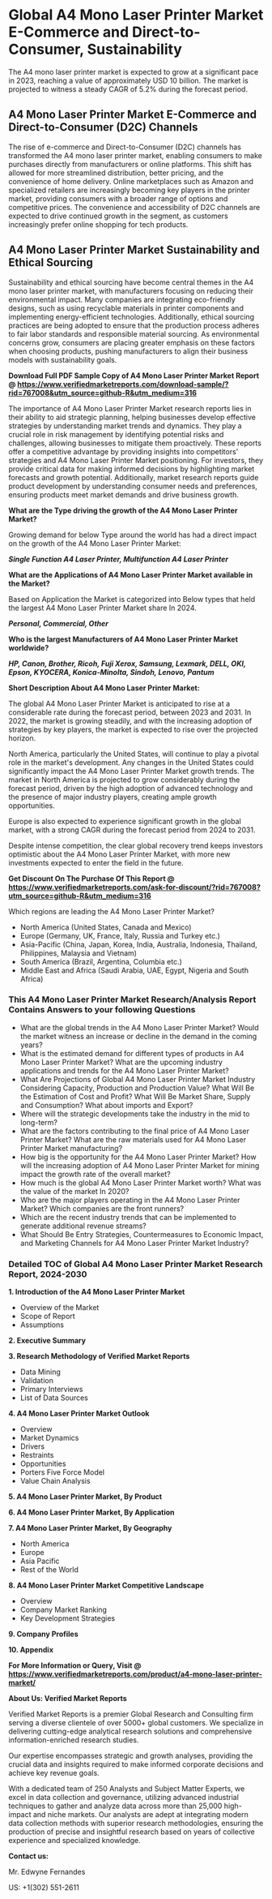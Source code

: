 <h1>Global A4 Mono Laser Printer Market E-Commerce and Direct-to-Consumer, Sustainability</h1><p class=""><p>The A4 mono laser printer market is expected to grow at a significant pace in 2023, reaching a value of approximately USD 10 billion. The market is projected to witness a steady CAGR of 5.2% during the forecast period.</p><h2>A4 Mono Laser Printer Market E-Commerce and Direct-to-Consumer (D2C) Channels</h2><p>The rise of e-commerce and Direct-to-Consumer (D2C) channels has transformed the A4 mono laser printer market, enabling consumers to make purchases directly from manufacturers or online platforms. This shift has allowed for more streamlined distribution, better pricing, and the convenience of home delivery. Online marketplaces such as Amazon and specialized retailers are increasingly becoming key players in the printer market, providing consumers with a broader range of options and competitive prices. The convenience and accessibility of D2C channels are expected to drive continued growth in the segment, as customers increasingly prefer online shopping for tech products.</p><h2>A4 Mono Laser Printer Market Sustainability and Ethical Sourcing</h2><p>Sustainability and ethical sourcing have become central themes in the A4 mono laser printer market, with manufacturers focusing on reducing their environmental impact. Many companies are integrating eco-friendly designs, such as using recyclable materials in printer components and implementing energy-efficient technologies. Additionally, ethical sourcing practices are being adopted to ensure that the production process adheres to fair labor standards and responsible material sourcing. As environmental concerns grow, consumers are placing greater emphasis on these factors when choosing products, pushing manufacturers to align their business models with sustainability goals.</p></p><p class=""><strong>Download Full PDF Sample Copy of A4 Mono Laser Printer Market Report @ <a href="https://www.verifiedmarketreports.com/download-sample/?rid=767008&utm_source=github-R&utm_medium=316" target="_blank">https://www.verifiedmarketreports.com/download-sample/?rid=767008&utm_source=github-R&utm_medium=316</a></strong></p><p>The importance of&nbsp;A4 Mono Laser Printer Market research reports lies in their ability to aid strategic planning, helping businesses develop effective strategies by understanding market trends and dynamics. They play a crucial role in risk management by identifying potential risks and challenges, allowing businesses to mitigate them proactively. These reports offer a competitive advantage by providing insights into competitors' strategies and A4 Mono Laser Printer Market positioning. For investors, they provide critical data for making informed decisions by highlighting market forecasts and growth potential. Additionally, market research reports guide product development by understanding consumer needs and preferences, ensuring products meet market demands and drive business growth.</p><p><strong>What are the&nbsp;Type driving the growth of the A4 Mono Laser Printer Market?</strong></p><p id="" class="">Growing demand for below Type around the world has had a direct impact on the growth of the A4 Mono Laser Printer Market:</p><p class=""><em><strong>Single Function A4 Laser Printer, Multifunction A4 Laser Printer</strong></em></p><p class=""><strong>What are the&nbsp;Applications&nbsp;of A4 Mono Laser Printer Market available in the Market?</strong></p><p id="" class="">Based on Application the Market is categorized into Below types that held the largest A4 Mono Laser Printer Market share In 2024.</p><p class=""><em><strong>Personal, Commercial, Other</strong></em></p><p class=""><strong>Who is the largest Manufacturers of A4 Mono Laser Printer Market worldwide?</strong></p><p><em><strong>HP, Canon, Brother, Ricoh, Fuji Xerox, Samsung, Lexmark, DELL, OKI, Epson, KYOCERA, Konica-Minolta, Sindoh, Lenovo, Pantum</strong></em></p><p id="" class=""><strong>Short Description About A4 Mono Laser Printer Market:</strong></p><p>The global A4 Mono Laser Printer Market is anticipated to rise at a considerable rate during the forecast period, between 2023 and 2031. In 2022, the market is growing steadily, and with the increasing adoption of strategies by key players, the market is expected to rise over the projected horizon.</p><p>North America, particularly the United States, will continue to play a pivotal role in the market's development. Any changes in the United States could significantly impact the A4 Mono Laser Printer Market growth trends. The market in North America is projected to grow considerably during the forecast period, driven by the high adoption of advanced technology and the presence of major industry players, creating ample growth opportunities.</p><p>Europe is also expected to experience significant growth in the global market, with a strong CAGR during the forecast period from 2024 to 2031.</p><p>Despite intense competition, the clear global recovery trend keeps investors optimistic about the A4 Mono Laser Printer Market, with more new investments expected to enter the field in the future.</p><p id="" class=""><strong>Get Discount On The Purchase Of This Report @ <a href="https://www.verifiedmarketreports.com/ask-for-discount/?rid=767008?utm_source=github-R&utm_medium=316" target="_blank">https://www.verifiedmarketreports.com/ask-for-discount/?rid=767008?utm_source=github-R&utm_medium=316</a></strong></p><p class="">Which regions are leading the A4 Mono Laser Printer Market?</p><ul><li>North America (United States, Canada and Mexico)</li><li>Europe (Germany, UK, France, Italy, Russia and Turkey etc.)</li><li>Asia-Pacific (China, Japan, Korea, India, Australia, Indonesia, Thailand, Philippines, Malaysia and Vietnam)</li><li>South America (Brazil, Argentina, Columbia etc.)</li><li>Middle East and Africa (Saudi Arabia, UAE, Egypt, Nigeria and South Africa)</li></ul><h3 id="" class="">This A4 Mono Laser Printer Market Research/Analysis Report Contains Answers to your following Questions</h3><ul><li>What are the global trends in the A4 Mono Laser Printer Market? Would the market witness an increase or decline in the demand in the coming years?</li><li>What is the estimated demand for different types of products in A4 Mono Laser Printer Market? What are the upcoming industry applications and trends for the A4 Mono Laser Printer Market?</li><li>What Are Projections of Global A4 Mono Laser Printer Market Industry Considering Capacity, Production and Production Value? What Will Be the Estimation of Cost and Profit? What Will Be Market Share, Supply and Consumption? What about imports and Export?</li><li>Where will the strategic developments take the industry in the mid to long-term?</li><li>What are the factors contributing to the final price of A4 Mono Laser Printer Market? What are the raw materials used for A4 Mono Laser Printer Market manufacturing?</li><li>How big is the opportunity for the A4 Mono Laser Printer Market? How will the increasing adoption of A4 Mono Laser Printer Market for mining impact the growth rate of the overall market?</li><li>How much is the global A4 Mono Laser Printer Market worth? What was the value of the market In 2020?</li><li>Who are the major players operating in the A4 Mono Laser Printer Market? Which companies are the front runners?</li><li>Which are the recent industry trends that can be implemented to generate additional revenue streams?</li><li>What Should Be Entry Strategies, Countermeasures to Economic Impact, and Marketing Channels for A4 Mono Laser Printer Market Industry?</li></ul><h3 id="" class="">Detailed TOC of Global A4 Mono Laser Printer Market Research Report, 2024-2030</h3><p id="" class=""><strong>1. Introduction of the A4 Mono Laser Printer Market</strong></p><ul><li>Overview of the Market</li><li>Scope of Report</li><li>Assumptions</li></ul><p id="" class=""><strong>2. Executive Summary</strong></p><p id="" class=""><strong>3. Research Methodology of Verified Market Reports</strong></p><ul><li>Data Mining</li><li>Validation</li><li>Primary Interviews</li><li>List of Data Sources</li></ul><p id="" class=""><strong>4. A4 Mono Laser Printer Market Outlook</strong></p><ul><li>Overview</li><li>Market Dynamics</li><li>Drivers</li><li>Restraints</li><li>Opportunities</li><li>Porters Five Force Model</li><li>Value Chain Analysis</li></ul><p id="" class=""><strong>5. A4 Mono Laser Printer Market, By Product</strong></p><p id="" class=""><strong>6. A4 Mono Laser Printer Market, By Application</strong></p><p id="" class=""><strong>7. A4 Mono Laser Printer Market, By Geography</strong></p><ul><li>North America</li><li>Europe</li><li>Asia Pacific</li><li>Rest of the World</li></ul><p id="" class=""><strong>8. A4 Mono Laser Printer Market Competitive Landscape</strong></p><ul><li>Overview</li><li>Company Market Ranking</li><li>Key Development Strategies</li></ul><p id="" class=""><strong>9. Company Profiles</strong></p><p id="" class=""><strong>10. Appendix</strong></p><p id="" class=""><strong>For More Information or Query, Visit @ <a href="https://www.verifiedmarketreports.com/product/a4-mono-laser-printer-market/" target="_blank">https://www.verifiedmarketreports.com/product/a4-mono-laser-printer-market/</a></strong></p><p id="" class=""><strong>About Us: Verified Market Reports</strong></p><p id="" class="">Verified Market Reports is a premier Global Research and Consulting firm serving a diverse clientele of over 5000+ global customers. We specialize in delivering cutting-edge analytical research solutions and comprehensive information-enriched research studies.</p><p id="" class="">Our expertise encompasses strategic and growth analyses, providing the crucial data and insights required to make informed corporate decisions and achieve key revenue goals.</p><p id="" class="">With a dedicated team of 250 Analysts and Subject Matter Experts, we excel in data collection and governance, utilizing advanced industrial techniques to gather and analyze data across more than 25,000 high-impact and niche markets. Our analysts are adept at integrating modern data collection methods with superior research methodologies, ensuring the production of precise and insightful research based on years of collective experience and specialized knowledge.</p><p id="" class=""><strong>Contact us:</strong></p><p id="" class="">Mr. Edwyne Fernandes</p><p id="" class="">US: +1(302) 551-2611</p>